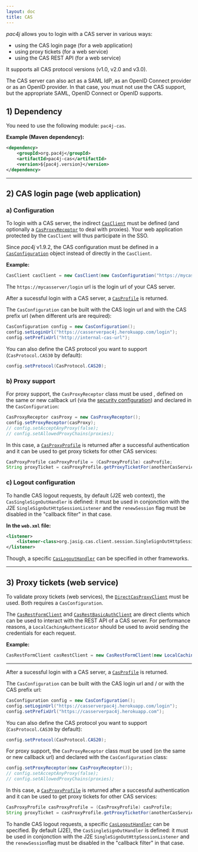 ```yaml
---
layout: doc
title: CAS
---
```


*pac4j* allows you to login with a CAS server in various ways:

- using the CAS login page (for a web application)
- using proxy tickets (for a web service)
- using the CAS REST API (for a web service)

It supports all CAS protocol versions (v1.0, v2.0 and v3.0).

<div class="alert alert-danger"><i class="fa fa-exclamation-triangle" aria-hidden="true"></i> The CAS server can also act as a SAML IdP, as an OpenID Connect provider or as an OpenID provider. In that case, you must not use the CAS support, but the appropriate SAML, OpenID Connect or OpenID supports.</div>

## 1) Dependency

You need to use the following module: `pac4j-cas`.

**Example (Maven dependency):**

```xml
<dependency>
    <groupId>org.pac4j</groupId>
    <artifactId>pac4j-cas</artifactId>
    <version>${pac4j.version}</version>
</dependency>
```

---

## 2) CAS login page (web application)

### a) Configuration

To login with a CAS server, the indirect [`CasClient`](https://github.com/pac4j/pac4j/blob/master/pac4j-cas/src/main/java/org/pac4j/cas/client/CasClient.java) must be defined (and optionally a [`CasProxyReceptor`](https://github.com/pac4j/pac4j/blob/master/pac4j-cas/src/main/java/org/pac4j/cas/client/CasProxyReceptor.java) to deal with proxies). Your web application protected by the `CasClient` will thus participate in the SSO.

Since *pac4j* v1.9.2, the CAS configuration must be defined in a [`CasConfiguration`](https://github.com/pac4j/pac4j/blob/master/pac4j-cas/src/main/java/org/pac4j/cas/config/CasConfiguration.java) object instead of directly in the `CasClient`.

**Example:**

```java
CasClient casClient = new CasClient(new CasConfiguration("https://mycasserver/login"));
```

The `https://mycasserver/login` url is the login url of your CAS server.

After a sucessful login with a CAS server, a [`CasProfile`](https://github.com/pac4j/pac4j/blob/master/pac4j-cas/src/main/java/org/pac4j/cas/profile/CasProfile.java) is returned.

The `CasConfiguration` can be built with the CAS login url and with the CAS prefix url (when different urls are required):

```java
CasConfiguration config = new CasConfiguration();
config.setLoginUrl("https://casserverpac4j.herokuapp.com/login");
config.setPrefixUrl("http://internal-cas-url");
```

You can also define the CAS protocol you want to support (`CasProtocol.CAS30` by default):

```java
config.setProtocol(CasProtocol.CAS20);
```

### b) Proxy support

For proxy support, the `CasProxyReceptor` class must be used , defined on the same or new callback url (via the [security configuration](/docs/config.html)) and declared in the `CasConfiguration`:

```java
CasProxyReceptor casProxy = new CasProxyReceptor(); 
config.setProxyReceptor(casProxy);
// config.setAcceptAnyProxy(false);
// config.setAllowedProxyChains(proxies);
```

In this case, a [`CasProxyProfile`](https://github.com/pac4j/pac4j/blob/master/pac4j-cas/src/main/java/org/pac4j/cas/profile/CasProxyProfile.java) is returned after a successful authentication and it can be used to get proxy tickets for other CAS services:

```java
CasProxyProfile casProxyProfile = (CasProxyProfile) casProfile;
String proxyTicket = casProxyProfile.getProxyTicketFor(anotherCasServiceUrl);
```

### c) Logout configuration

To handle CAS logout requests, by default (J2E web context), the `CasSingleSignOutHandler` is defined: it must be used in conjonction with the J2E `SingleSignOutHttpSessionListener` and the `renewSession` flag must be disabled in the "callback filter" in that case.

**In the `web.xml` file:**

```xml
<listener>
    <listener-class>org.jasig.cas.client.session.SingleSignOutHttpSessionListener</listener-class>
</listener>
```

Though, a specific [`CasLogoutHandler`](https://github.com/pac4j/pac4j/blob/master/pac4j-cas/src/main/java/org/pac4j/cas/logout/CasLogoutHandler.java) can be specified in other frameworks. 

---

## 3) Proxy tickets (web service)






 To validate proxy tickets (web services), the [`DirectCasProxyClient`](https://github.com/pac4j/pac4j/blob/master/pac4j-cas/src/main/java/org/pac4j/cas/client/direct/DirectCasProxyClient.java) must be used. Both requires a `CasConfiguration`.



The [`CasRestFormClient`](https://github.com/pac4j/pac4j/blob/master/pac4j-cas/src/main/java/org/pac4j/cas/client/rest/CasRestFormClient.java) and [`CasRestBasicAuthClient`](https://github.com/pac4j/pac4j/blob/master/pac4j-cas/src/main/java/org/pac4j/cas/client/rest/CasRestBasicAuthClient.java) are direct clients which can be used to interact with the REST API of a CAS server. For performance reasons, a `LocalCachingAuthenticator` should be used to avoid sending the credentials for each request.

**Example:**

```java
CasRestFormClient casRestClient = new CasRestFormClient(new LocalCachingAuthenticator(new CasRestAuthenticator("https://mycasserver/"), 100, 10, TimeUnit.SECONDS));
```

---

After a sucessful login with a CAS server, a [`CasProfile`](https://github.com/pac4j/pac4j/blob/master/pac4j-cas/src/main/java/org/pac4j/cas/profile/CasProfile.java) is returned.

The `CasConfiguration` can be built with the CAS login url and / or with the CAS prefix url:

```java
CasConfiguration config = new CasConfiguration();
config.setLoginUrl("https://casserverpac4j.herokuapp.com/login");
config.setPrefixUrl("https://casserverpac4j.herokuapp.com");
```

You can also define the CAS protocol you want to support (`CasProtocol.CAS30` by default):

```java
config.setProtocol(CasProtocol.CAS20);
```

For proxy support, the `CasProxyReceptor` class must be used (on the same or new callback url) and declared with the `CasConfiguration` class:

```java
config.setProxyReceptor(new CasProxyReceptor());
// config.setAcceptAnyProxy(false);
// config.setAllowedProxyChains(proxies);
```

In this case, a [`CasProxyProfile`](https://github.com/pac4j/pac4j/blob/master/pac4j-cas/src/main/java/org/pac4j/cas/profile/CasProxyProfile.java) is returned after a successful authentication and it can be used to get proxy tickets for other CAS services:

```java
CasProxyProfile casProxyProfile = (CasProxyProfile) casProfile;
String proxyTicket = casProxyProfile.getProxyTicketFor(anotherCasService);
```

To handle CAS logout requests, a specific [`CasLogoutHandler`](https://github.com/pac4j/pac4j/blob/master/pac4j-cas/src/main/java/org/pac4j/cas/logout/CasLogoutHandler.java) can be specified. By default (J2E), the `CasSingleSignOutHandler` is defined: it must be used in conjonction with the J2E `SingleSignOutHttpSessionListener` and the `renewSession`flag must be disabled in the "callback filter" in that case.
